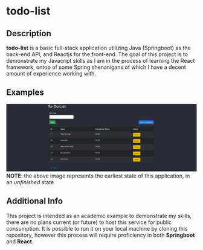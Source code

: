 # todo-list
## Description
**todo-list** is a basic full-stack application utilizing Java (Springboot) as the back-end API, and Reactjs for the front-end.  The goal of this project is to demonstrate my Javacript skills as I am in the process of learning the React framework, ontop of some Spring shenanigans of which I have a decent amount of experience working with.

## Examples
![Home page](https://github.com/hfish063/todo-list/blob/main/screenshots/Screenshot%202024-01-07%20at%2021-22-29%20TodoList%20App.png?raw=true)
**NOTE**: the above image represents the earliest state of this application, in an *unfinished* state

## Additional Info
This project is intended as an academic example to demonstrate my skills, there are no plans current (or future) to host this service for public consumption.  It is possible to run it on your local machine by cloning this repository, however this process will require proficiency in both **Springboot** and **React**.
